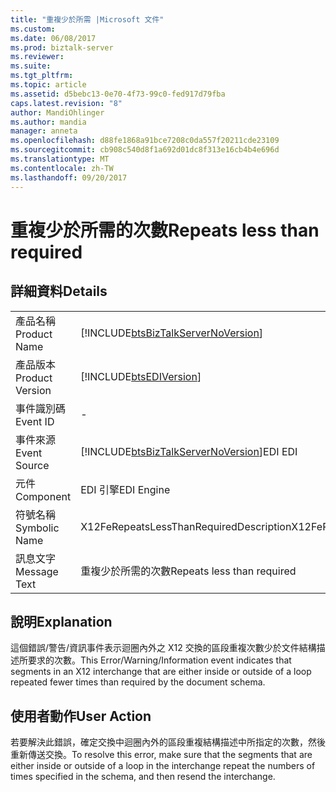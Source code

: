 ```yaml
---
title: "重複少於所需 |Microsoft 文件"
ms.custom: 
ms.date: 06/08/2017
ms.prod: biztalk-server
ms.reviewer: 
ms.suite: 
ms.tgt_pltfrm: 
ms.topic: article
ms.assetid: d5bebc13-0e70-4f73-99c0-fed917d79fba
caps.latest.revision: "8"
author: MandiOhlinger
ms.author: mandia
manager: anneta
ms.openlocfilehash: d88fe1868a91bce7208c0da557f20211cde23109
ms.sourcegitcommit: cb908c540d8f1a692d01dc8f313e16cb4b4e696d
ms.translationtype: MT
ms.contentlocale: zh-TW
ms.lasthandoff: 09/20/2017
---
```

# <a name="repeats-less-than-required"></a><span data-ttu-id="22141-102">重複少於所需的次數</span><span class="sxs-lookup"><span data-stu-id="22141-102">Repeats less than required</span></span>
## <a name="details"></a><span data-ttu-id="22141-103">詳細資料</span><span class="sxs-lookup"><span data-stu-id="22141-103">Details</span></span>  
  
|||  
|-|-|  
|<span data-ttu-id="22141-104">產品名稱</span><span class="sxs-lookup"><span data-stu-id="22141-104">Product Name</span></span>|[!INCLUDE[btsBizTalkServerNoVersion](../includes/btsbiztalkservernoversion-md.md)]|  
|<span data-ttu-id="22141-105">產品版本</span><span class="sxs-lookup"><span data-stu-id="22141-105">Product Version</span></span>|[!INCLUDE[btsEDIVersion](../includes/btsediversion-md.md)]|  
|<span data-ttu-id="22141-106">事件識別碼</span><span class="sxs-lookup"><span data-stu-id="22141-106">Event ID</span></span>|-|  
|<span data-ttu-id="22141-107">事件來源</span><span class="sxs-lookup"><span data-stu-id="22141-107">Event Source</span></span>|[!INCLUDE[btsBizTalkServerNoVersion](../includes/btsbiztalkservernoversion-md.md)]<span data-ttu-id="22141-108">EDI</span><span class="sxs-lookup"><span data-stu-id="22141-108"> EDI</span></span>|  
|<span data-ttu-id="22141-109">元件</span><span class="sxs-lookup"><span data-stu-id="22141-109">Component</span></span>|<span data-ttu-id="22141-110">EDI 引擎</span><span class="sxs-lookup"><span data-stu-id="22141-110">EDI Engine</span></span>|  
|<span data-ttu-id="22141-111">符號名稱</span><span class="sxs-lookup"><span data-stu-id="22141-111">Symbolic Name</span></span>|<span data-ttu-id="22141-112">X12FeRepeatsLessThanRequiredDescription</span><span class="sxs-lookup"><span data-stu-id="22141-112">X12FeRepeatsLessThanRequiredDescription</span></span>|  
|<span data-ttu-id="22141-113">訊息文字</span><span class="sxs-lookup"><span data-stu-id="22141-113">Message Text</span></span>|<span data-ttu-id="22141-114">重複少於所需的次數</span><span class="sxs-lookup"><span data-stu-id="22141-114">Repeats less than required</span></span>|  
  
## <a name="explanation"></a><span data-ttu-id="22141-115">說明</span><span class="sxs-lookup"><span data-stu-id="22141-115">Explanation</span></span>  
 <span data-ttu-id="22141-116">這個錯誤/警告/資訊事件表示迴圈內外之 X12 交換的區段重複次數少於文件結構描述所要求的次數。</span><span class="sxs-lookup"><span data-stu-id="22141-116">This Error/Warning/Information event indicates that segments in an X12 interchange that are either inside or outside of a loop repeated fewer times than required by the document schema.</span></span>  
  
## <a name="user-action"></a><span data-ttu-id="22141-117">使用者動作</span><span class="sxs-lookup"><span data-stu-id="22141-117">User Action</span></span>  
 <span data-ttu-id="22141-118">若要解決此錯誤，確定交換中迴圈內外的區段重複結構描述中所指定的次數，然後重新傳送交換。</span><span class="sxs-lookup"><span data-stu-id="22141-118">To resolve this error, make sure that the segments that are either inside or outside of a loop in the interchange repeat the numbers of times specified in the schema, and then resend the interchange.</span></span>